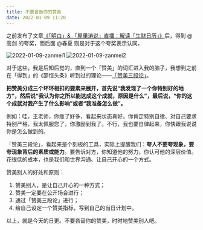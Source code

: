 ```yaml
---
title: 不要吝啬你的赞美
date: 2022-01-09 11:20
---
```


之前发布了文章[《「明白」& 「屋里涛说」直播：解读「生财日历」》](https://mp.weixin.qq.com/s/c5BCzCj3C56jAnMWNm14Ww)后，得到 @高剑 的夸奖，而后面 @春夏 则是对于这个夸奖表示认同。

![2022-01-09-zanmei1](http://images.iotop.work/uPic/2022-01-09-zanmei1.png)
![2022-01-09-zanmei2](http://images.iotop.work/uPic/2022-01-09-zanmei2.png)

对于这些，我是后知后觉的，直到一个「赞美」的词汇进入我的脑子，我想到之前在「得到」的《邵恒头条》听到过的理论——[「赞美三段论」](https://dedao.cn/courseArticle/WqavDm012GolV7O8WkVxPjEy8zdk73?source=search)。

**把赞美分成三个环环相扣的要素来展开，首先说“我发现了一个你特别好的地方”，然后说“我认为你之所以能达成这个成就，原因是什么”，最后说，“你的这个成就对我产生了什么影响”或者“我准备怎么做”。**

例如：哇，王老师，你瘦了好多，看起来状态真好。你肯定特别自律、对自己要求特别严格，我太佩服您了，你激励到我了。不行，我也要自律起来，你快跟我说说你是怎么做到的。

「赞美三段论」，看起来是个刻板的工具，实际上提醒我们：**夸人不要夸现象，要夸现象背后的素质或能力**。要告诉对方，你知道他的努力，你认可他的深层价值。花很低的成本，也是我们和世界沟通、让自己开心的一个方式。

赞美别人的好处和原则：
1. 赞美别人，是让自己开心的一种方式；
2. 赞美一定要在公开场合进行；
3. 通过「赞美三段论」进行；
4. 给自己设定一个赞美指标，写到自己的当日计划中。

以上，就是今天的日更。不要吝啬你的赞美，时时地赞美别人吧。